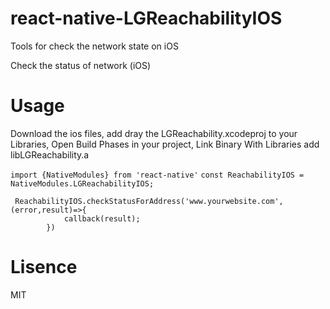 # react-native-LGReachabilityIOS
Tools for check the network state on iOS

Check the status of network (iOS)

# Usage

Download the ios files, add dray the LGReachability.xcodeproj to your Libraries,
Open Build Phases in your project, Link Binary With Libraries add libLGReachability.a  

`import {NativeModules} from 'react-native'`
`const ReachabilityIOS = NativeModules.LGReachabilityIOS;`

```
 ReachabilityIOS.checkStatusForAddress('www.yourwebsite.com',(error,result)=>{
            callback(result);
        })
```

# Lisence
MIT
